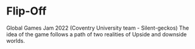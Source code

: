 # Flip-Off
Global Games Jam 2022 (Coventry University team - Silent-geckos)  The idea of the game follows a path of two realities of Upside and downside worlds.
